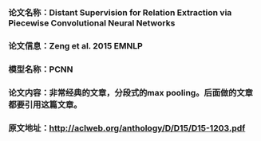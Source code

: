 ### 论文名称：Distant Supervision for Relation Extraction via Piecewise Convolutional Neural Networks

### 论文信息：Zeng et al. 2015 EMNLP

### 模型名称：PCNN

### 论文内容：非常经典的文章，分段式的max pooling。后面做的文章都要引用这篇文章。

### 原文地址：http://aclweb.org/anthology/D/D15/D15-1203.pdf
